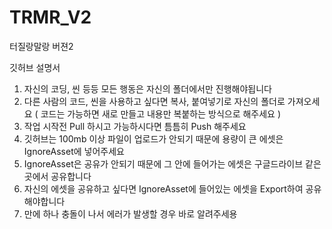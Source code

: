 # TRMR_V2
터질랑말랑 버젼2

깃허브 설명서 

1. 자신의 코딩, 씬 등등 모든 행동은 자신의 폴더에서만 진행해야됩니다
2. 다른 사람의 코드, 씬을 사용하고 싶다면 복사, 붙여넣기로 자신의 폴더로 가져오세요 
	( 코드는 가능하면 새로 만들고 내용만 복붙하는 방식으로 해주세요 )
3. 작업 시작전 Pull 하시고 가능하시다면 틈틈히 Push 해주세요
4. 깃허브는 100mb 이상 파일이 업로드가 안되기 때문에 용량이 큰 에셋은 IgnoreAsset에 넣어주세요
5. IgnoreAsset은 공유가 안되기 때문에 그 안에 들어가는 에셋은 구글드라이브 같은 곳에서 공유합니다
6. 자신의 에셋을 공유하고 싶다면 IgnoreAsset에 들어있는 에셋을 Export하여 공유해야합니다
7. 만에 하나 충돌이 나서 에러가 발생할 경우 바로 알려주세용
